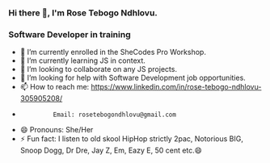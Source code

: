 ### Hi there 👋, I'm Rose Tebogo Ndhlovu.
### Software Developer in training

- 🔭 I’m currently enrolled in the SheCodes Pro Workshop.
- 🌱 I’m currently learning JS in context.
- 👯 I’m looking to collaborate on any JS projects.
- 🤔 I’m looking for help with Software Development job opportunities.
- 📫 How to reach me: https://www.linkedin.com/in/rose-tebogo-ndhlovu-305905208/ 
-              Email: rosetebogondhlovu@gmail.com
- 😄 Pronouns: She/Her
- ⚡ Fun fact: I listen to old skool HipHop strictly 2pac, Notorious BIG, Snoop Dogg, Dr Dre, Jay Z, Em, Eazy E, 50 cent etc.😄



